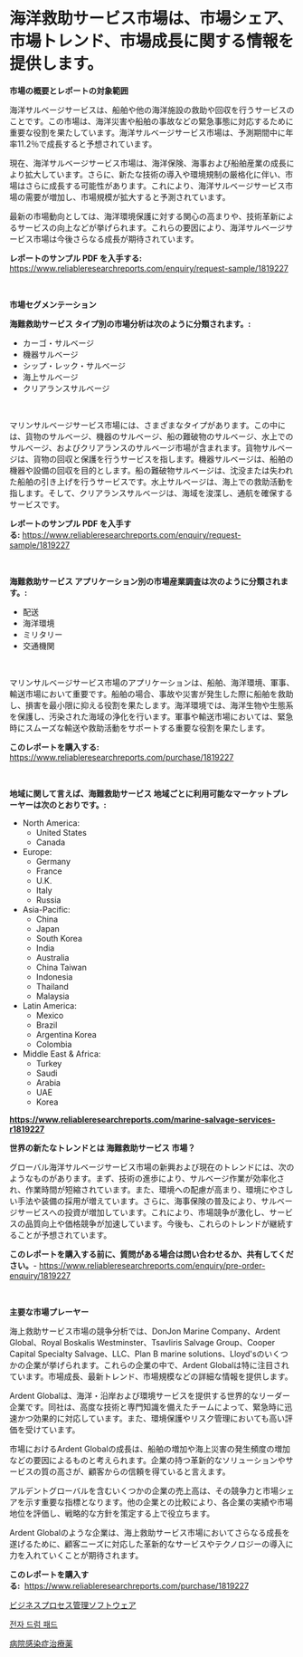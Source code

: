 <p><h1>海洋救助サービス市場は、市場シェア、市場トレンド、市場成長に関する情報を提供します。</h1></p><p><strong>市場の概要とレポートの対象範囲</strong></p>
<p><p>海洋サルベージサービスは、船舶や他の海洋施設の救助や回収を行うサービスのことです。この市場は、海洋災害や船舶の事故などの緊急事態に対応するために重要な役割を果たしています。海洋サルベージサービス市場は、予測期間中に年率11.2％で成長すると予想されています。</p><p>現在、海洋サルベージサービス市場は、海洋保険、海事および船舶産業の成長により拡大しています。さらに、新たな技術の導入や環境規制の厳格化に伴い、市場はさらに成長する可能性があります。これにより、海洋サルベージサービス市場の需要が増加し、市場規模が拡大すると予測されています。</p><p>最新の市場動向としては、海洋環境保護に対する関心の高まりや、技術革新によるサービスの向上などが挙げられます。これらの要因により、海洋サルベージサービス市場は今後さらなる成長が期待されています。</p></p>
<p><strong>レポートのサンプル PDF を入手する:</strong> <a href="https://www.reliableresearchreports.com/enquiry/request-sample/1819227">https://www.reliableresearchreports.com/enquiry/request-sample/1819227</a></p>
<p>&nbsp;</p>
<p><strong>市場セグメンテーション</strong></p>
<p><strong>海難救助サービス タイプ別の市場分析は次のように分類されます。:</strong></p>
<p><ul><li>カーゴ・サルベージ</li><li>機器サルベージ</li><li>シップ・レック・サルベージ</li><li>海上サルベージ</li><li>クリアランスサルベージ</li></ul></p>
<p>&nbsp;</p>
<p><p>マリンサルベージサービス市場には、さまざまなタイプがあります。この中には、貨物のサルベージ、機器のサルベージ、船の難破物のサルベージ、水上でのサルベージ、およびクリアランスのサルベージ市場が含まれます。貨物サルベージは、貨物の回収と保護を行うサービスを指します。機器サルベージは、船舶の機器や設備の回収を目的とします。船の難破物サルベージは、沈没または失われた船舶の引き上げを行うサービスです。水上サルベージは、海上での救助活動を指します。そして、クリアランスサルベージは、海域を浚渫し、通航を確保するサービスです。</p></p>
<p><strong>レポートのサンプル PDF を入手する:</strong>&nbsp;<a href="https://www.reliableresearchreports.com/enquiry/request-sample/1819227">https://www.reliableresearchreports.com/enquiry/request-sample/1819227</a></p>
<p>&nbsp;</p>
<p><strong> 海難救助サービス アプリケーション別の市場産業調査は次のように分類されます。:</strong></p>
<p><ul><li>配送</li><li>海洋環境</li><li>ミリタリー</li><li>交通機関</li></ul></p>
<p>&nbsp;</p>
<p><p>マリンサルベージサービス市場のアプリケーションは、船舶、海洋環境、軍事、輸送市場において重要です。船舶の場合、事故や災害が発生した際に船舶を救助し、損害を最小限に抑える役割を果たします。海洋環境では、海洋生物や生態系を保護し、汚染された海域の浄化を行います。軍事や輸送市場においては、緊急時にスムーズな輸送や救助活動をサポートする重要な役割を果たします。</p></p>
<p><strong>このレポートを購入する:</strong>&nbsp; <a href="https://www.reliableresearchreports.com/purchase/1819227">https://www.reliableresearchreports.com/purchase/1819227</a></p>
<p>&nbsp;</p>
<p><strong>地域に関して言えば、海難救助サービス 地域ごとに利用可能なマーケットプレーヤーは次のとおりです。:</strong></p>
<p><ul>
    <li>
        North America:
        <ul>
            <li>United States</li>
            <li>Canada</li>
        </ul>
    </li>
    <li>
        Europe:
        <ul>
            <li>Germany</li>
            <li>France</li>
            <li>U.K.</li>
            <li>Italy</li>
            <li>Russia</li>
        </ul>
    </li>
    <li>
        Asia-Pacific:
        <ul>
            <li>China</li>
            <li>Japan</li>
            <li>South Korea</li>
            <li>India</li>
            <li>Australia</li>
            <li>China Taiwan</li>
            <li>Indonesia</li>
            <li>Thailand</li>
            <li>Malaysia</li>
        </ul>
    </li>
    <li>
        Latin America:
        <ul>
            <li>Mexico</li>
            <li>Brazil</li>
            <li>Argentina Korea</li>
            <li>Colombia</li>
        </ul>
    </li>
    <li>
        Middle East & Africa:
        <ul>
            <li>Turkey</li>
            <li>Saudi</li>
            <li>Arabia</li>
            <li>UAE</li>
            <li>Korea</li>
        </ul>
    </li>
    </ul></p>
<p><strong><a href="https://www.reliableresearchreports.com/marine-salvage-services-r1819227">https://www.reliableresearchreports.com/marine-salvage-services-r1819227</a></strong>&nbsp;</p>
<p><strong>世界の新たなトレンドとは 海難救助サービス 市場？</strong></p>
<p><p>グローバル海洋サルベージサービス市場の新興および現在のトレンドには、次のようなものがあります。まず、技術の進歩により、サルベージ作業が効率化され、作業時間が短縮されています。また、環境への配慮が高まり、環境にやさしい手法や装備の採用が増えています。さらに、海事保険の普及により、サルベージサービスへの投資が増加しています。これにより、市場競争が激化し、サービスの品質向上や価格競争が加速しています。今後も、これらのトレンドが継続することが予想されています。</p></p>
<p><strong>このレポートを購入する前に、質問がある場合は問い合わせるか、共有してください。</strong>- <a href="https://www.reliableresearchreports.com/enquiry/pre-order-enquiry/1819227">https://www.reliableresearchreports.com/enquiry/pre-order-enquiry/1819227</a></p>
<p>&nbsp;</p>
<p><strong>主要な市場プレーヤー</strong></p>
<p><p>海上救助サービス市場の競争分析では、DonJon Marine Company、Ardent Global、Royal Boskalis Westminster、Tsavliris Salvage Group、Cooper Capital Specialty Salvage、LLC、Plan B marine solutions、Lloyd'sのいくつかの企業が挙げられます。これらの企業の中で、Ardent Globalは特に注目されています。市場成長、最新トレンド、市場規模などの詳細な情報を提供します。</p><p>Ardent Globalは、海洋・沿岸および環境サービスを提供する世界的なリーダー企業です。同社は、高度な技術と専門知識を備えたチームによって、緊急時に迅速かつ効果的に対応しています。また、環境保護やリスク管理においても高い評価を受けています。</p><p>市場におけるArdent Globalの成長は、船舶の増加や海上災害の発生頻度の増加などの要因によるものと考えられます。企業の持つ革新的なソリューションやサービスの質の高さが、顧客からの信頼を得ていると言えます。</p><p>アルデントグローバルを含むいくつかの企業の売上高は、その競争力と市場シェアを示す重要な指標となります。他の企業との比較により、各企業の実績や市場地位を評価し、戦略的な方針を策定する上で役立ちます。</p><p>Ardent Globalのような企業は、海上救助サービス市場においてさらなる成長を遂げるために、顧客ニーズに対応した革新的なサービスやテクノロジーの導入に力を入れていくことが期待されます。</p></p>
<p><strong>このレポートを購入する:</strong>&nbsp;&nbsp;<a href="https://www.reliableresearchreports.com/purchase/1819227">https://www.reliableresearchreports.com/purchase/1819227</a></p>
<p><p><a href="https://medium.com/@jack3lambert/%E3%83%93%E3%82%B8%E3%83%8D%E3%82%B9%E3%83%97%E3%83%AD%E3%82%BB%E3%82%B9%E7%AE%A1%E7%90%86%E3%82%BD%E3%83%95%E3%83%88%E3%82%A6%E3%82%A7%E3%82%A2%E3%81%AE%E5%B8%82%E5%A0%B4%E8%AA%BF%E6%9F%BB%E3%83%AC%E3%83%9D%E3%83%BC%E3%83%88-%E3%81%9D%E3%81%AE%E6%AD%B4%E5%8F%B2%E3%81%A82024%E5%B9%B4%E3%81%8B%E3%82%892031%E5%B9%B4%E3%81%BE%E3%81%A7%E3%81%AE%E4%BA%88%E6%B8%AC-320e60844dc9">ビジネスプロセス管理ソフトウェア</a></p><p><a href="https://medium.com/@pyscho67867/%EC%A0%84%EC%9E%90-%EB%93%9C%EB%9F%BC-%ED%8C%A8%EB%93%9C-%EC%8B%9C%EC%9E%A5%EC%9D%80-%EC%8B%9C%EC%9E%A5-%EC%A0%90%EC%9C%A0%EC%9C%A8-%EC%8B%9C%EC%9E%A5-%EB%8F%99%ED%96%A5-%EB%B0%8F-%EC%8B%9C%EC%9E%A5-%EC%84%B1%EC%9E%A5%EC%97%90-%EB%8C%80%ED%95%9C-%EC%A0%95%EB%B3%B4%EB%A5%BC-%EC%A0%9C%EA%B3%B5%ED%95%A9%EB%8B%88%EB%8B%A4-9f67833b6f04">전자 드럼 패드</a></p><p><a href="https://medium.com/@kimalker_178/%E7%97%85%E9%99%A2%E6%84%9F%E6%9F%93%E6%B2%BB%E7%99%82%E5%B8%82%E5%A0%B4%E3%81%AE%E3%83%A1%E3%83%88%E3%83%AA%E3%82%AF%E3%82%B9%E3%82%92%E8%A7%A3%E8%AA%AD%E3%81%99%E3%82%8B-%E5%B8%82%E5%A0%B4%E3%82%B7%E3%82%A7%E3%82%A2-%E3%83%88%E3%83%AC%E3%83%B3%E3%83%89-%E6%88%90%E9%95%B7%E3%83%91%E3%82%BF%E3%83%BC%E3%83%B3-5cefdea05bea">病院感染症治療薬</a></p></p>